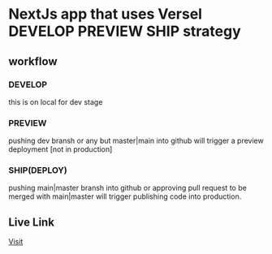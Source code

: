 # NextJs app that uses Versel DEVELOP PREVIEW SHIP strategy 
## workflow
### DEVELOP
this is on local for dev stage 
### PREVIEW 
pushing dev bransh or any but master|main into github will trigger a preview deployment [not in production]
### SHIP(DEPLOY)
pushing main|master bransh into github or approving pull request to be merged with main|master will trigger publishing code into production.

## Live Link 
[Visit](https://delivery-next.vercel.app/)

